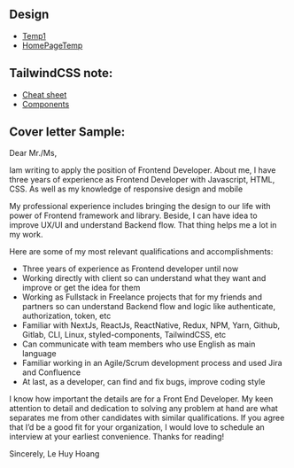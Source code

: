 ## Design
 - [Temp1](https://dribbble.com/shots/15111239-Landing-page-WIP)
 - [HomePageTemp](https://twitter.com/farhadalsami/status/1437105074736545795/photo/1)

## TailwindCSS note:
 - [Cheat sheet](https://nerdcave.com/tailwind-cheat-sheet)
 - [Components](https://tailwindui.com/components/preview)

## Cover letter Sample:
Dear Mr./Ms,

Iam writing to apply the position of Frontend Developer. About me, I have three years of experience as Frontend Developer with Javascript, HTML, CSS. As well as my knowledge of responsive design and mobile

My professional experience includes bringing the design to our life with power of Frontend framework and library. Beside, I can have idea to improve UX/UI and understand Backend flow. That thing helps me a lot in my work.

Here are some of my most relevant qualifications and accomplishments:
 - Three years of experience as Frontend developer until now
 - Working directly with client so can understand what they want and improve or get the idea for them
 - Working as Fullstack in Freelance projects that for my friends and partners so can understand Backend flow and logic like authenticate, authorization, token, etc
 - Familiar with NextJs, ReactJs, ReactNative, Redux, NPM, Yarn, Github, Gitlab, CLI, Linux, styled-components, TailwindCSS, etc
 - Can communicate with team members who use English as main language
 - Familiar working in an Agile/Scrum development process and used Jira and Confluence
 - At last, as a developer, can find and fix bugs, improve coding style

I know how important the details are for a Front End Developer. My keen attention to detail and dedication to solving any problem at hand are what separates me from other candidates with similar qualifications. If you agree that I’d be a good fit for your organization, I would love to schedule an interview at your earliest convenience. Thanks for reading!

Sincerely,
Le Huy Hoang